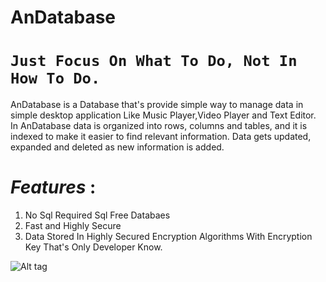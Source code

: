 # AnDatabase
# `Just Focus On What To Do, Not In How To Do.`

AnDatabase is a Database that's provide simple way to manage data in simple desktop application Like Music Player,Video Player and Text Editor.
In AnDatabase data is organized into rows, columns and tables, and it is indexed to make it easier to find relevant information. Data gets updated, expanded and deleted as new information is added.

# _Features_ : 
 1. No Sql Required Sql Free Databaes
 2. Fast and Highly Secure 
 3. Data Stored In Highly Secured Encryption Algorithms With Encryption Key That's Only Developer Know.
 
 

![Alt tag](https://github.com/Anikesh1999/AnDatabase/blob/master/images/AnonDatabase.png)
